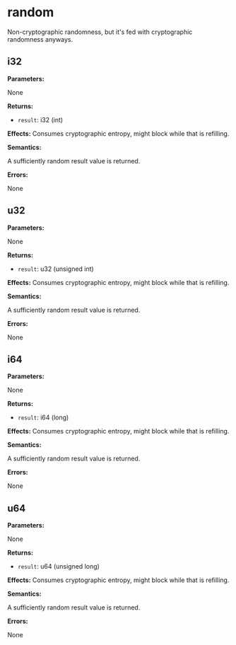 # random

Non-cryptographic randomness, but it's fed with cryptographic randomness anyways.

## i32

**Parameters:**

None

**Returns:**

- `result`: i32 (int)

**Effects:** Consumes cryptographic entropy, might block while that is refilling.

**Semantics:**

A sufficiently random result value is returned.

**Errors:**

None

## u32

**Parameters:**

None

**Returns:**

- `result`: u32 (unsigned int)

**Effects:** Consumes cryptographic entropy, might block while that is refilling.

**Semantics:**

A sufficiently random result value is returned.

**Errors:**

None

## i64

**Parameters:**

None

**Returns:**

- `result`: i64 (long)

**Effects:** Consumes cryptographic entropy, might block while that is refilling.

**Semantics:**

A sufficiently random result value is returned.

**Errors:**

None

## u64

**Parameters:**

None

**Returns:**

- `result`: u64 (unsigned long)

**Effects:** Consumes cryptographic entropy, might block while that is refilling.

**Semantics:**

A sufficiently random result value is returned.

**Errors:**

None

